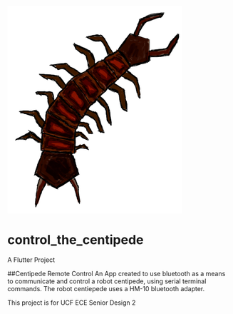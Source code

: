 ![Image Alt Text](assets/centipede.png)


# control_the_centipede

A Flutter Project

##Centipede Remote Control
An App created to use bluetooth as a means to communicate and control a robot centipede, using serial terminal commands. The robot centiepede uses a HM-10 bluetooth adapter.

This project is for UCF ECE Senior Design 2

